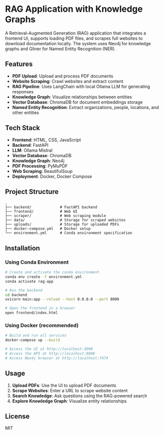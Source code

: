 # RAG Application with Knowledge Graphs

A Retrieval-Augmented Generation (RAG) application that integrates a frontend UI, supports loading PDF files, and scrapes full websites to download documentation locally. The system uses Neo4j for knowledge graphs and Gliner for Named Entity Recognition (NER).

## Features

- **PDF Upload**: Upload and process PDF documents
- **Website Scraping**: Crawl websites and extract content
- **RAG Pipeline**: Uses LangChain with local Ollama LLM for generating responses
- **Knowledge Graph**: Visualize relationships between entities
- **Vector Database**: ChromaDB for document embeddings storage
- **Named Entity Recognition**: Extract organizations, people, locations, and other entities

## Tech Stack

- **Frontend**: HTML, CSS, JavaScript
- **Backend**: FastAPI
- **LLM**: Ollama Mistral
- **Vector Database**: ChromaDB
- **Knowledge Graph**: Neo4j
- **PDF Processing**: PyMuPDF
- **Web Scraping**: BeautifulSoup
- **Deployment**: Docker, Docker Compose

## Project Structure

```
.
├── backend/             # FastAPI backend
├── frontend/            # Web UI
├── scraper/             # Web scraping module
├── data/                # Storage for scraped websites
├── uploads/             # Storage for uploaded PDFs
├── docker-compose.yml   # Docker setup
└── environment.yml      # Conda environment specification
```

## Installation

### Using Conda Environment

```bash
# Create and activate the conda environment
conda env create -f environment.yml
conda activate rag-app

# Run the backend
cd backend
uvicorn main:app --reload --host 0.0.0.0 --port 8000

# Open the frontend in a browser
open frontend/index.html
```

### Using Docker (recommended)

```bash
# Build and run all services
docker-compose up --build

# Access the UI at http://localhost:3000
# Access the API at http://localhost:8000
# Access Neo4j browser at http://localhost:7474
```

## Usage

1. **Upload PDFs**: Use the UI to upload PDF documents
2. **Scrape Websites**: Enter a URL to scrape website content
3. **Search Knowledge**: Ask questions using the RAG-powered search
4. **Explore Knowledge Graph**: Visualize entity relationships

## License

MIT 